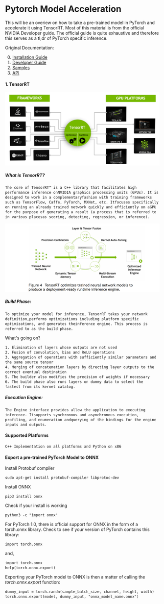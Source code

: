 # Pytorch Model Acceleration

This will be an overiew on how to take a pre-trained model in PyTorch and accelerate it using TensorRT. Most of this material is from the official NVIDIA Developer guide. The official guide is quite exhaustive and therefore this serves as a tl;dr of PyTorch specific inference.

Original Documentation:

0. [Installation Guide](https://docs.nvidia.com/deeplearning/sdk/tensorrt-install-guide/index.html)
1. [Developer Guide](https://docs.nvidia.com/deeplearning/sdk/tensorrt-developer-guide/index.html)
2. [Samples](https://docs.nvidia.com/deeplearning/sdk/tensorrt-sample-support-guide/index.html)
3. [API](https://docs.nvidia.com/deeplearning/sdk/tensorrt-api/index.html)

#### 1. TensorRT

![TensorRT](figs/tensorrt_ov.png)

##### What is TensorRT?
```
The core of TensorRT™ is a C++ library that facilitates high performance inference onNVIDIA graphics processing units (GPUs). It is designed to work in a complementaryfashion with training frameworks such as TensorFlow, Caffe, PyTorch, MXNet, etc. Itfocuses specifically on running an already trained network quickly and efficiently on aGPU for the purpose of generating a result (a process that is referred to in various placesas scoring, detecting, regression, or inference).
```

![Phases](figs/trt_phases.png)

##### Build Phase:
```
To optimize your model for inference, TensorRT takes your network definition,performs optimizations including platform specific optimizations, and generates theinference engine. This process is referred to as the build phase.
```

What's going on?

```
1. Elimination of layers whose outputs are not used
2. Fusion of convolution, bias and ReLU operations
3. Aggregation of operations with sufficiently similar parameters and the same source tensor
4. Merging of concatenation layers by directing layer outputs to the correct eventual destination
5. The builder also modifies the precision of weights if necessary
6. The build phase also runs layers on dummy data to select the fastest from its kernel catalog.
```

##### Execution Engine:

```
The Engine interface provides allow the application to executing inference. Itsupports synchronous and asynchronous execution, profiling, and enumeration andquerying of the bindings for the engine inputs and outputs.
```

#### Supported Platforms

```
C++ Implementation on all platforms and Python on x86
```


#### Export a pre-trained PyTorch Model to ONNX

Install Protobuf compiler
```
sudo apt-get install protobuf-compiler libprotoc-dev
```

Install ONNX
```
pip3 install onnx
```

Check if your install is working
```
python3 -c "import onnx"
```

For PyTorch 1.0, there is official support for ONNX in the form of a
torch.onnx library. Check to see if your version of PyTorch contains this
library:
```
import torch.onnx
```

and, 

```
import torch.onnx
help(torch.onnx.export)
```

Exporting your PyTorch model to ONNX is then a matter of calling the
*torch.onnx.export* function:

```
dummy_input = torch.randn(sample_batch_size, channel, height, width)
torch.onnx.export(model, dummy_input, "onnx_model_name.onnx")
```

